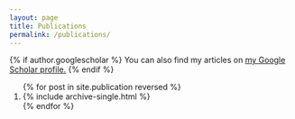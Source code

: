 ```yaml
---
layout: page
title: Publications
permalink: /publications/
---
```


{% if author.googlescholar %}
  You can also find my articles on <u><a href="{{author.googlescholar}}">my Google Scholar profile</a>.</u>
{% endif %}

<ol>
{% for post in site.publication reversed %}
  <li>{% include archive-single.html %}</li>
{% endfor %}
</ol>